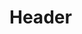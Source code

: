 <!-- TITLE: WAPT5.2 - SQL Injection -->
<!-- SUBTITLE: A quick summary of WAPT5.2 - SQL Injection -->

# Header